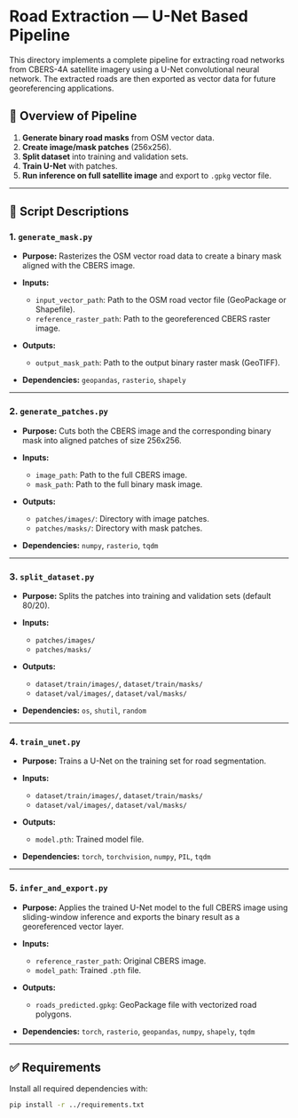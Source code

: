 # Road Extraction — U-Net Based Pipeline

This directory implements a complete pipeline for extracting road networks from CBERS-4A satellite imagery using a U-Net convolutional neural network. The extracted roads are then exported as vector data for future georeferencing applications.

## 🔁 Overview of Pipeline

1. **Generate binary road masks** from OSM vector data.
2. **Create image/mask patches** (256x256).
3. **Split dataset** into training and validation sets.
4. **Train U-Net** with patches.
5. **Run inference on full satellite image** and export to `.gpkg` vector file.

---

## 📜 Script Descriptions

### 1. `generate_mask.py`

- **Purpose:** Rasterizes the OSM vector road data to create a binary mask aligned with the CBERS image.

- **Inputs:**
  - `input_vector_path`: Path to the OSM road vector file (GeoPackage or Shapefile).
  - `reference_raster_path`: Path to the georeferenced CBERS raster image.

- **Outputs:**
  - `output_mask_path`: Path to the output binary raster mask (GeoTIFF).

- **Dependencies:** `geopandas`, `rasterio`, `shapely`

---

### 2. `generate_patches.py`

- **Purpose:** Cuts both the CBERS image and the corresponding binary mask into aligned patches of size 256x256.

- **Inputs:**
  - `image_path`: Path to the full CBERS image.
  - `mask_path`: Path to the full binary mask image.

- **Outputs:**
  - `patches/images/`: Directory with image patches.
  - `patches/masks/`: Directory with mask patches.

- **Dependencies:** `numpy`, `rasterio`, `tqdm`

---

### 3. `split_dataset.py`

- **Purpose:** Splits the patches into training and validation sets (default 80/20).

- **Inputs:**
  - `patches/images/`
  - `patches/masks/`

- **Outputs:**
  - `dataset/train/images/`, `dataset/train/masks/`
  - `dataset/val/images/`, `dataset/val/masks/`

- **Dependencies:** `os`, `shutil`, `random`

---

### 4. `train_unet.py`

- **Purpose:** Trains a U-Net on the training set for road segmentation.

- **Inputs:**
  - `dataset/train/images/`, `dataset/train/masks/`
  - `dataset/val/images/`, `dataset/val/masks/`

- **Outputs:**
  - `model.pth`: Trained model file.

- **Dependencies:** `torch`, `torchvision`, `numpy`, `PIL`, `tqdm`

---

### 5. `infer_and_export.py`

- **Purpose:** Applies the trained U-Net model to the full CBERS image using sliding-window inference and exports the binary result as a georeferenced vector layer.

- **Inputs:**
  - `reference_raster_path`: Original CBERS image.
  - `model_path`: Trained `.pth` file.

- **Outputs:**
  - `roads_predicted.gpkg`: GeoPackage file with vectorized road polygons.

- **Dependencies:** `torch`, `rasterio`, `geopandas`, `numpy`, `shapely`, `tqdm`

---

## ✅ Requirements

Install all required dependencies with:

```bash
pip install -r ../requirements.txt
